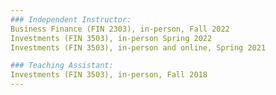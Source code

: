 ```yaml
---
### Independent Instructor:
Business Finance (FIN 2303), in-person, Fall 2022
Investments (FIN 3503), in-person Spring 2022
Investments (FIN 3503), in-person and online, Spring 2021

### Teaching Assistant:
Investments (FIN 3503), in-person, Fall 2018 
---
```


